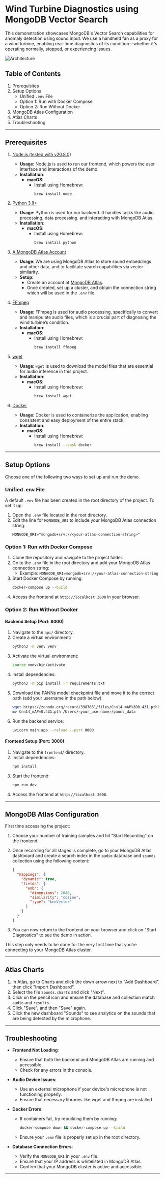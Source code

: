 # Wind Turbine Diagnostics using MongoDB Vector Search
This demonstration showcases MongoDB's Vector Search capabilities for anomaly detection using sound input. We use a handheld fan as a proxy for a wind turbine, enabling real-time diagnostics of its condition—whether it's operating normally, stopped, or experiencing issues.
 
![Architecture](architecture1.png)

## Table of Contents

1. Prerequisites
2. Setup Options
   - Unified `.env` File
   - Option 1: Run with Docker Compose
   - Option 2: Run Without Docker
3. MongoDB Atlas Configuration
4. Atlas Charts
5. Troubleshooting

---

## Prerequisites

1. [Node.js (tested with v20.8.0)](https://nodejs.org/en/)

   - **Usage**: Node.js is used to run our frontend, which powers the user interface and interactions of the demo.
   - **Installation**:
     - **macOS**:
       - Install using Homebrew:
         ```bash
         brew install node
         ```

2. [Python 3.8+](https://www.python.org/downloads/)

   - **Usage**: Python is used for our backend. It handles tasks like audio processing, data processing, and interacting with MongoDB Atlas.
   - **Installation**:
     - **macOS**:
       - Install using Homebrew:
         ```bash
         brew install python
         ```

3. [A MongoDB Atlas Account](https://www.mongodb.com/cloud/atlas/register)

   - **Usage**: We are using MongoDB Atlas to store sound embeddings and other data, and to facilitate search capabilities via vector similarity.
   - **Setup**:
     - Create an account at [MongoDB Atlas](https://www.mongodb.com/cloud/atlas/register).
     - Once created, set up a cluster, and obtain the connection string which will be used in the `.env` file.

4. [FFmpeg](https://ffmpeg.org/download.html)

   - **Usage**: FFmpeg is used for audio processing, specifically to convert and manipulate audio files, which is a crucial part of diagnosing the wind turbine’s condition.
   - **Installation**:
     - **macOS**:
       - Install using Homebrew:
         ```bash
         brew install ffmpeg
         ```

5. [wget](https://www.gnu.org/software/wget/)

   - **Usage**: `wget` is used to download the model files that are essential for audio inference in this project.
   - **Installation**:
     - **macOS**:
       - Install using Homebrew:
         ```bash
         brew install wget
         ```

6. [Docker](https://www.docker.com/get-started)

   - **Usage**: Docker is used to containerize the application, enabling consistent and easy deployment of the entire stack.
   - **Installation**:
     - **macOS**:
       - Install using Homebrew:
         ```bash
         brew install --cask docker
         ```

---

## Setup Options

Choose one of the following two ways to set up and run the demo.

### Unified .env File

A default `.env` file has been created in the root directory of the project. To set it up:

1. Open the `.env` file located in the root directory.
2. Edit the line for `MONGODB_URI` to include your MongoDB Atlas connection string:
   ```
   MONGODB_URI="mongodb+srv://<your-atlas-connection-string>"
   ```



### Option 1: Run with Docker Compose

1. Clone the repository and navigate to the project folder.
2. Go to the `.env` file in the root directory and add your MongoDB Atlas connection string:
   - Example: `MONGODB_URI=mongodb+srv://your-atlas-connection-string`
3. Start Docker Compose by running:
   ```bash
   docker-compose up --build
   ```
4. Access the frontend at `http://localhost:3000` in your browser.

### Option 2: Run Without Docker

#### Backend Setup (Port: 8000)

1. Navigate to the `api/` directory.
2. Create a virtual environment:
   ```bash
   python3 -m venv venv
   ```
3. Activate the virtual environment:
   ```bash
   source venv/bin/activate
   ```
4. Install dependencies:
   ```bash
   python3 -m pip install -r requirements.txt
   ```
5. Download the PANNs model checkpoint file and move it to the correct path (add your username in the path below):
   ```bash
   wget https://zenodo.org/record/3987831/files/Cnn14_mAP%3D0.431.pth?download=1 -O Cnn14_mAP=0.431.pth
   mv Cnn14_mAP=0.431.pth /Users/<your_username>/panns_data
   ```
6. Run the backend service:
   ```bash
   uvicorn main:app --reload --port 8000
   ```

#### Frontend Setup (Port: 3000)

1. Navigate to the `frontend/` directory.
2. Install dependencies:
   ```bash
   npm install
   ```
3. Start the frontend:
   ```bash
   npm run dev
   ```
4. Access the frontend at `http://localhost:3000`.

---

## MongoDB Atlas Configuration

First time accessing the project:

1. Choose your number of training samples and hit "Start Recording" on the frontend.

2. Once recording for all stages is complete, go to your MongoDB Atlas dashboard and create a search index in the `audio` database and `sounds` collection using the following content:

   ```json
   {
     "mappings": {
       "dynamic": true,
       "fields": {
         "emb": {
           "dimensions": 2048,
           "similarity": "cosine",
           "type": "knnVector"
         }
       }
     }
   }
   ```

3. You can now return to the frontend on your browser and click on "Start Diagnostics" to see the demo in action.

This step only needs to be done for the very first time that you’re connecting to your MongoDB Atlas cluster.

---

## Atlas Charts

1. In Atlas, go to Charts and click the down arrow next to "Add Dashboard", then click "Import Dashboard".
2. Select the file `Sounds.charts` and click "Next".
3. Click on the pencil icon and ensure the database and collection match `audio` and `results`.
4. Click "Save", and then "Save" again.
5. Click the new dashboard "Sounds" to see analytics on the sounds that are being detected by the microphone.

---

## Troubleshooting

- **Frontend Not Loading**:

  - Ensure that both the backend and MongoDB Atlas are running and accessible.
  - Check for any errors in the console.

- **Audio Device Issues**:

  - Use an external microphone if your device's microphone is not functioning properly.
  - Ensure that necessary libraries like wget and ffmpeg are installed.

- **Docker Errors**:

  - If containers fail, try rebuilding them by running:
    ```bash
    docker-compose down && docker-compose up --build
    ```
  - Ensure your `.env` file is properly set up in the root directory.

- **Database Connection Errors**:

  - Verify the `MONGODB_URI` in your `.env` file.
  - Ensure that your IP address is whitelisted in MongoDB Atlas.
  - Confirm that your MongoDB cluster is active and accessible.

---